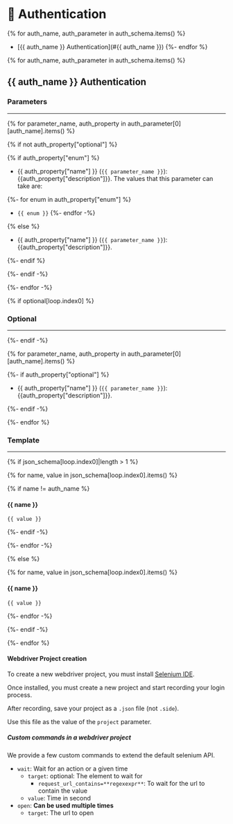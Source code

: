 # 🔐 Authentication

{% for auth_name, auth_parameter in auth_schema.items() %}
- [{{ auth_name }} Authentication](#{{ auth_name }})
{%- endfor %}



{% for auth_name, auth_parameter in auth_schema.items() %}

## <a name="{{ auth_name }}"></a> {{ auth_name }} Authentication

### Parameters

---

{% for parameter_name, auth_property in auth_parameter[0][auth_name].items() %}

{% if not auth_property["optional"] %}

{% if auth_property["enum"] %}

- {{ auth_property["name"] }} (`{{ parameter_name }}`): {{auth_property["description"]}}. The values that this parameter can take are:

{%- for enum in auth_property["enum"] %} 
  - `{{ enum }}`
{%- endfor -%}

{% else %}

- {{ auth_property["name"] }} (`{{ parameter_name }}`): {{auth_property["description"]}}.

{%- endif %}

{%- endif -%}

{%- endfor -%}

{% if optional[loop.index0] %}

### Optional

---

{%- endif -%}

{% for parameter_name, auth_property in auth_parameter[0][auth_name].items() %}

{%- if auth_property["optional"] %}

- {{ auth_property["name"] }} (`{{ parameter_name }}`): {{auth_property["description"]}}.

{%- endif -%}

{%- endfor %}

### Template

---

{% if json_schema[loop.index0]|length > 1 %}

{% for name, value in json_schema[loop.index0].items() %}

{% if name != auth_name %}

#### {{ name }}

```
{{ value }}
```

{%- endif -%}

{%- endfor -%}

{% else %}

{% for name, value in json_schema[loop.index0].items() %}

#### {{ name }}

```
{{ value }}
```

{%- endfor -%}

{%- endif -%}

{%- endfor %}

#### Webdriver Project creation

To create a new webdriver project, you must install [Selenium IDE](https://www.selenium.dev/selenium-ide/).

Once installed, you must create a new project and start recording your login process.

After recording, save your project as a `.json` file (not `.side`).

Use this file as the value of the `project` parameter.

##### Custom commands in a webdriver project

We provide a few custom commands to extend the default selenium API.

- `wait`: Wait for an action or a given time
  - `target`: optional: The element to wait for
    - `request_url_contains=**regexexpr**`: To wait for the url to contain the value
  - `value`: Time in second
- `open`: **Can be used multiple times**
  - `target`: The url to open
